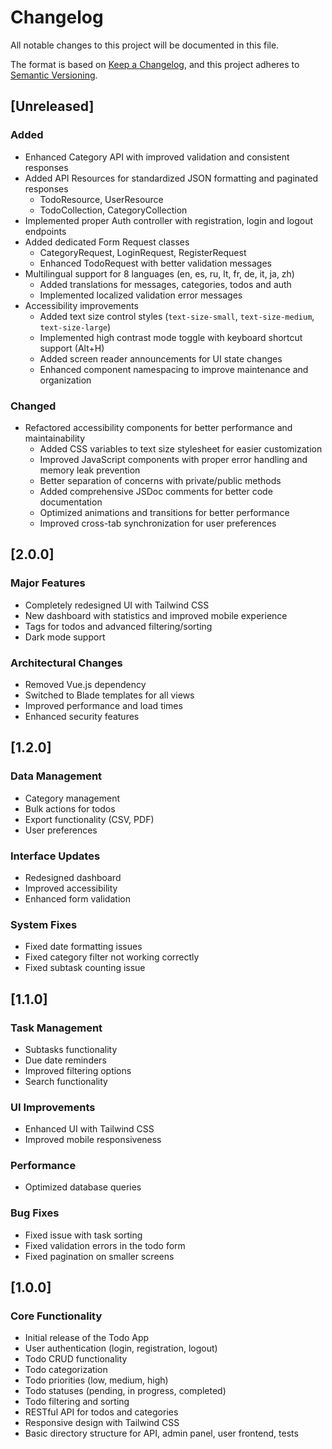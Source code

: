 # Changelog

All notable changes to this project will be documented in this file.

The format is based on [Keep a Changelog](https://keepachangelog.com/en/1.0.0/),
and this project adheres to [Semantic Versioning](https://semver.org/spec/v2.0.0.html).

## [Unreleased]

### Added
- Enhanced Category API with improved validation and consistent responses
- Added API Resources for standardized JSON formatting and paginated responses
  - TodoResource, UserResource
  - TodoCollection, CategoryCollection
- Implemented proper Auth controller with registration, login and logout endpoints
- Added dedicated Form Request classes
  - CategoryRequest, LoginRequest, RegisterRequest
  - Enhanced TodoRequest with better validation messages
- Multilingual support for 8 languages (en, es, ru, lt, fr, de, it, ja, zh)
  - Added translations for messages, categories, todos and auth
  - Implemented localized validation error messages
- Accessibility improvements
  - Added text size control styles (`text-size-small`, `text-size-medium`, `text-size-large`)
  - Implemented high contrast mode toggle with keyboard shortcut support (Alt+H)
  - Added screen reader announcements for UI state changes
  - Enhanced component namespacing to improve maintenance and organization

### Changed
- Refactored accessibility components for better performance and maintainability
  - Added CSS variables to text size stylesheet for easier customization
  - Improved JavaScript components with proper error handling and memory leak prevention
  - Better separation of concerns with private/public methods
  - Added comprehensive JSDoc comments for better code documentation
  - Optimized animations and transitions for better performance
  - Improved cross-tab synchronization for user preferences

## [2.0.0]

### Major Features
- Completely redesigned UI with Tailwind CSS
- New dashboard with statistics and improved mobile experience
- Tags for todos and advanced filtering/sorting
- Dark mode support

### Architectural Changes
- Removed Vue.js dependency
- Switched to Blade templates for all views
- Improved performance and load times
- Enhanced security features

## [1.2.0]

### Data Management
- Category management
- Bulk actions for todos
- Export functionality (CSV, PDF)
- User preferences

### Interface Updates
- Redesigned dashboard
- Improved accessibility
- Enhanced form validation

### System Fixes
- Fixed date formatting issues
- Fixed category filter not working correctly
- Fixed subtask counting issue

## [1.1.0]

### Task Management
- Subtasks functionality
- Due date reminders
- Improved filtering options
- Search functionality

### UI Improvements
- Enhanced UI with Tailwind CSS
- Improved mobile responsiveness

### Performance
- Optimized database queries

### Bug Fixes
- Fixed issue with task sorting
- Fixed validation errors in the todo form
- Fixed pagination on smaller screens

## [1.0.0]

### Core Functionality
- Initial release of the Todo App
- User authentication (login, registration, logout)
- Todo CRUD functionality 
- Todo categorization
- Todo priorities (low, medium, high)
- Todo statuses (pending, in progress, completed)
- Todo filtering and sorting
- RESTful API for todos and categories
- Responsive design with Tailwind CSS
- Basic directory structure for API, admin panel, user frontend, tests